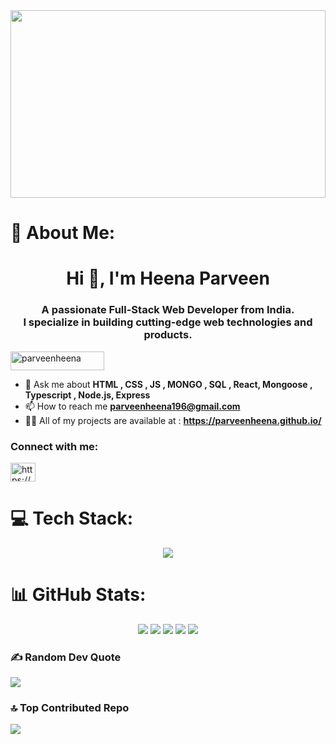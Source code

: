 
<img  src="https://media.giphy.com/media/MCMHrLVUhsBW0ZgcAD/giphy.gif" width="100%" height="300px"/>

# 💫 About Me:
<h1 align="center">Hi 👋, I'm Heena Parveen</h1>
<h3 align="center">A passionate Full-Stack Web Developer from India. <br/>I specialize in building cutting-edge web technologies and products. </h3>


<p align="left"> <img width="150px" height="30px" src="https://komarev.com/ghpvc/?username=parveenheena&label=Profile%20views&color=10073b&style=plastic" alt="parveenheena" /> </p>

- 💬 Ask me about **HTML , CSS , JS , MONGO , SQL , React, Mongoose , Typescript , Node.js, Express**
- 📫 How to reach me **parveenheena196@gmail.com**
- 👨‍💻 All of my projects are available at : **https://parveenheena.github.io/**

<h3 align="left">Connect with me:</h3>
<p align="left">
<a href="https://linkedin.com/in/https://www.linkedin.com/in/heena-parveen-78a798255" target="blank"><img align="center" src="https://raw.githubusercontent.com/rahuldkjain/github-profile-readme-generator/master/src/images/icons/Social/linked-in-alt.svg" alt="https://www.linkedin.com/in/heena-parveen-78a798255" height="30" width="40" /></a>
</p>

# 💻 Tech Stack:

<p align="center">
  <a href="https://skillicons.dev">
    <img src="https://skillicons.dev/icons?i=html,css,js,react,ts,vite,java,materialui,bootstrap,nodejs,expressjs,mongodb,mysql,github,postman,redux&theme=dark&perline=8" />
  </a>
</p>
  
# 📊 GitHub Stats:

<p align="center">
<img src="http://github-profile-summary-cards.vercel.app/api/cards/profile-details?username=parveenheena&theme=dark">
<img src="http://github-profile-summary-cards.vercel.app/api/cards/repos-per-language?username=parveenheena&theme=dark">
<img src="http://github-profile-summary-cards.vercel.app/api/cards/most-commit-language?username=parveenheena&theme=dark">
<img src="http://github-profile-summary-cards.vercel.app/api/cards/stats?username=parveenheena&theme=dark">
<img src="http://github-profile-summary-cards.vercel.app/api/cards/productive-time?username=parveenheena&theme=dark&utcOffset=8">
</p>
</div>

### ✍️ Random Dev Quote
![](https://quotes-github-readme.vercel.app/api?type=horizontal&theme=light)

### 🔝 Top Contributed Repo

![](https://github-contributor-stats.vercel.app/api?username=parveenheena&limit=5&theme=onedark&combine_all_yearly_contributions=true)
